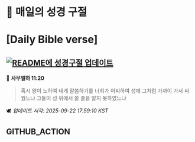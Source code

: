 # 🙏 매일의 성경 구절
# [Daily Bible verse]
## [![README에 성경구절 업데이트](https://github.com/DONGSUKA/first_test/actions/workflows/update-readme-bible.yml/badge.svg)](https://github.com/DONGSUKA/first_test/actions/workflows/update-readme-bible.yml)
<!-- START_BIBLE_VERSE -->
📖 **사무엘하 11:20**
> 혹시 왕이 노하여 네게 말씀하기를 너희가 어찌하여 성에 그처럼 가까이 가서 싸웠느냐 그들이 성 위에서 쏠 줄을 알지 못하였느냐

🕊️ _업데이트 시각: 2025-09-22 17:59:10 KST_
  <!-- END_BIBLE_VERSE -->
## GITHUB_ACTION

